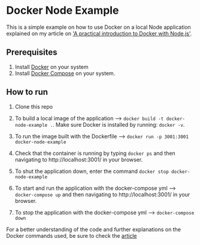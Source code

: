 # Docker Node Example

This is a simple example on how to use Docker on a local Node application explained on my article on ['A practical introduction to Docker with Node.js'](https://medium.com/@lauracorbi89/a-practical-introduction-to-docker-with-node-js-9c6fb7673e1f). 


## Prerequisites

1. Install [Docker](https://www.docker.com/) on your system
2. Install [Docker Compose](https://docs.docker.com/compose/) on your system.

## How to run

1. Clone this repo

2. To build a local image of the application --> `docker build -t docker-node-example .`. Make sure Docker is installed by running: `docker -v`.

3. To run the image built with the Dockerfile --> `docker run -p 3001:3001 docker-node-example`

4. Check that the container is running by typing `docker ps` and then navigating to http://localhost:3001/ in your browser.

5. To shut the application down, enter the command `docker stop docker-node-example`

6. To start and run the application with the docker-compose yml --> `docker-compose up` and then navigating to http://localhost:3001/ in your browser.

7. To stop the application with the docker-compose yml --> `docker-compose down`


For a better understanding of the code and further explanations on the Docker commands used, be sure to check the [article](https://medium.com/@lauracorbi89/a-practical-introduction-to-docker-with-node-js-9c6fb7673e1f) 